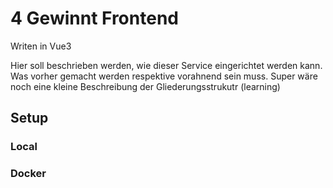 # 4 Gewinnt Frontend

Writen in Vue3

Hier soll beschrieben werden, wie dieser Service eingerichtet werden kann.
Was vorher gemacht werden respektive vorahnend sein muss.
Super wäre noch eine kleine Beschreibung der Gliederungsstrukutr (learning)

## Setup

### Local
### Docker

